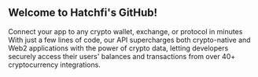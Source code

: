 ## Welcome to Hatchfi's GitHub!

Connect your app to any crypto wallet, exchange, or protocol in minutes
With just a few lines of code, our API supercharges both crypto-native and Web2 applications with the power of crypto data, letting developers securely access their users' balances and transactions from over 40+ cryptocurrency integrations.
